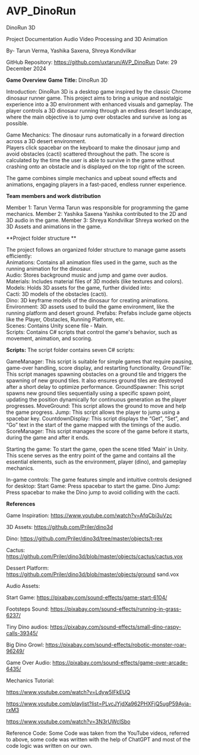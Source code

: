 # AVP_DinoRun
 
DinoRun 3D

Project Documentation
Audio Video Processing and 3D Animation 

By-
Tarun Verma, 
Yashika Saxena, 
Shreya Kondvilkar

GitHub Repository: https://github.com/uxtarun/AVP_DinoRun
Date: 29 December 2024

**Game Overview**
**Game Title:** 
DinoRun 3D

Introduction: 
DinoRun 3D is a desktop game inspired by the classic Chrome dinosaur runner game. This project aims to bring a unique and nostalgic experience into a 3D environment with enhanced visuals and gameplay. The player controls a 3D dinosaur running through an endless desert landscape, where the main objective is to jump over obstacles and survive as long as possible.

Game Mechanics:
The dinosaur runs automatically in a forward direction across a 3D desert environment.  
Players click spacebar on the keyboard to make the dinosaur jump and avoid obstacles (cacti) scattered throughout the path.
The score is calculated by the time the user is able to survive in the game without crashing onto an obstacle and is displayed on the top right of the screen.
 
The game combines simple mechanics and upbeat sound effects and animations, engaging players in a fast-paced, endless runner experience.


**Team members and work distribution**

Member 1: Tarun Verma
Tarun was responsible for programming the game mechanics.
Member 2: Yashika Saxena
Yashika contributed to the 2D and 3D audio in the game.
Member 3: Shreya Kondvilkar
Shreya worked on the 3D Assets and animations in the game.


**Project folder structure **

The project follows an organized folder structure to manage game assets efficiently:  
Animations: Contains all animation files used in the game, such as the running animation for the dinosaur.  
Audio: Stores background music and jump and game over audios.  
Materials: Includes material files of 3D models (like textures and colors).  
Models: Holds 3D assets for the game, further divided into:  
Cacti: 3D models of the obstacles (cacti).  
Dino: 3D keyframe models of the dinosaur for creating animations.  
Environment: 3D assets used to build the game environment, like the running platform and desert ground.
Prefabs: Prefabs include game objects like the Player, Obstacles, Running Platform, etc.  
Scenes: Contains Unity scene file - Main.  
Scripts: Contains C# scripts that control the game's behavior, such as movement, animation, and scoring.

**Scripts:**
The script folder contains seven C# scripts: 

GameManager: This script is suitable for simple games that require pausing, game-over handling, score display, and restarting functionality.
GroundTile: This script manages spawning obstacles on a ground tile and triggers the spawning of new ground tiles. It also ensures ground tiles are destroyed after a short delay to optimize performance.
GroundSpawner: This script spawns new ground tiles sequentially using a specific spawn point, updating the position dynamically for continuous generation as the player progresses.
MoveGround: This script allows the ground to move and help the game progress. 
Jump: This script allows the player to jump using a spacebar key. 
CountdownDisplay: This script displays the “Get”, “Set”, and “Go” text in the start of the game mapped with the timings of the audio.
ScoreManager: This script manages the score of the game before it starts, during the game and after it ends. 

Starting the game: 
To start the game, open the scene titled ‘Main’ in Unity. This scene serves as the entry point of the game and contains all the essential elements, such as the environment, player (dino), and gameplay mechanics.

In-game controls:
The game features simple and intuitive controls designed for desktop:
Start Game: Press spacebar to start the game.
Dino Jump: Press spacebar to make the Dino jump to avoid colliding with the cacti.


**References** 

Game Inspiration: https://www.youtube.com/watch?v=AfqCbi3uVzc

3D Assets: https://github.com/Priler/dino3d

Dino: https://github.com/Priler/dino3d/tree/master/objects/t-rex

Cactus: https://github.com/Priler/dino3d/blob/master/objects/cactus/cactus.vox

Dessert Platform: https://github.com/Priler/dino3d/blob/master/objects/ground sand.vox

Audio Assets: 

Start Game: https://pixabay.com/sound-effects/game-start-6104/ 

Footsteps Sound: https://pixabay.com/sound-effects/running-in-grass-6237/ 

Tiny Dino audios: https://pixabay.com/sound-effects/small-dino-raspy-calls-39345/ 

Big Dino Growl: https://pixabay.com/sound-effects/robotic-monster-roar-96249/ 

Game Over Audio: https://pixabay.com/sound-effects/game-over-arcade-6435/ 

Mechanics Tutorial:

https://www.youtube.com/watch?v=Ldyw5IFkEUQ

https://www.youtube.com/playlist?list=PLvcJYjdXa962PHXFjQ5ugP59Ayia-rxM3

https://www.youtube.com/watch?v=3N3rUWclSbo

Reference Code: 
Some Code was taken from the YouTube videos, referred to above, some code was written with the help of ChatGPT and most of the code logic was written on our own.


